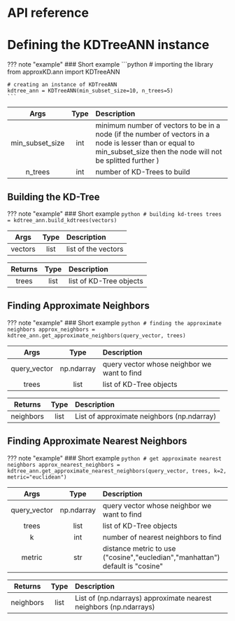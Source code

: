 # API reference


# Defining the KDTreeANN instance
??? note "example"
    ### Short example
    ```python
    # importing the library
    from approxKD.ann import KDTreeANN
    
    # creating an instance of KDTreeANN
    kdtree_ann = KDTreeANN(min_subset_size=10, n_trees=5)
    ```



| Args               | Type | Description | 
|:------------------:|:----:|:------------|
| min_subset_size    | int  |minimum number of vectors to be in a node (if the number of vectors in a node is lesser than or equal to min_subset_size then the node will not be splitted further )|
| n_trees            | int  |number of KD-Trees to build |
 




## Building the KD-Tree 

??? note "example"
    ### Short example
    ```python
    # building kd-trees
    trees = kdtree_ann.build_kdtrees(vectors)
    ```

| Args    | Type  | Description | 
|:--------:|:------:|:-------|
| vectors | list  | list of the vectors |


| Returns   |Type  | Description | 
|:---------:|:----:|:-----|
| trees     | list | list of KD-Tree objects |



## Finding Approximate Neighbors

??? note "example"
    ### Short example
    ```python
    # finding the approximate neighbors
    approx_neighbors = kdtree_ann.get_approximate_neighbors(query_vector, trees)
    ```

| Args           | Type       | Description | 
|:--------------:|:----------:|:-------|
| query_vector   | np.ndarray |query vector whose neighbor we want to find |
| trees          | list       |list of KD-Tree objects |


| Returns   | Type   | Description | 
|:---------:|:------:|:------------|
| neighbors |  list  | List of approximate neighbors (np.ndarray) |




## Finding Approximate Nearest Neighbors

??? note "example"
    ### Short example
    ```python
        # get approximate nearest neighbors
        approx_nearest_neighbors = kdtree_ann.get_approximate_nearest_neighbors(query_vector, trees, k=2, metric="euclidean")
    ```

| Args           | Type       | Description | 
|:--------------:|:----------:|:-------|
| query_vector   | np.ndarray |query vector whose neighbor we want to find |
| trees          | list       |list of KD-Tree objects |
| k              | int        |number of nearest neighbors to find |
| metric         | str        |distance metric to use ("cosine","eucledian","manhattan") default is "cosine"|


| Returns   | Type   | Description | 
|:---------:|:------:|:------------|
| neighbors |  list  | List of (np.ndarrays) approximate nearest neighbors (np.ndarrays) |

